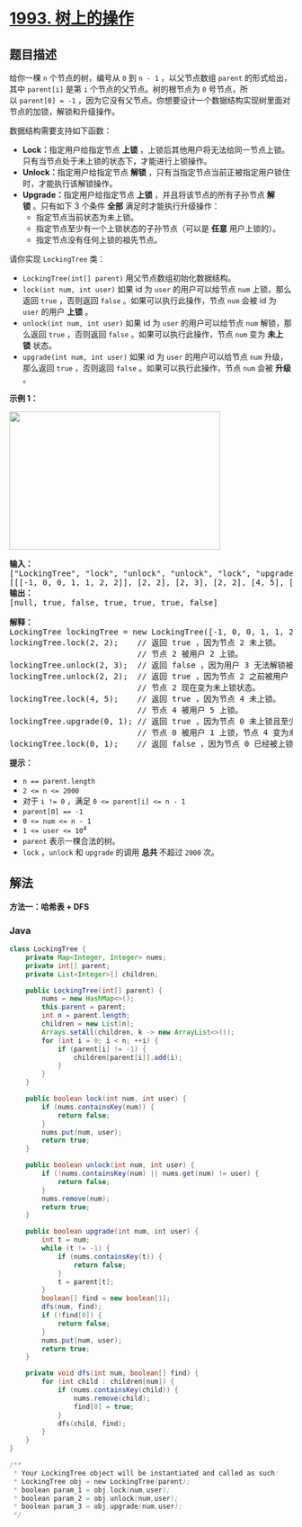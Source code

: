 # [1993. 树上的操作](https://leetcode.cn/problems/operations-on-tree)

## 题目描述

<p>给你一棵&nbsp;<code>n</code>&nbsp;个节点的树，编号从&nbsp;<code>0</code>&nbsp;到&nbsp;<code>n - 1</code>&nbsp;，以父节点数组&nbsp;<code>parent</code>&nbsp;的形式给出，其中&nbsp;<code>parent[i]</code>&nbsp;是第&nbsp;<code>i</code>&nbsp;个节点的父节点。树的根节点为 <code>0</code>&nbsp;号节点，所以&nbsp;<code>parent[0] = -1</code>&nbsp;，因为它没有父节点。你想要设计一个数据结构实现树里面对节点的加锁，解锁和升级操作。</p>

<p>数据结构需要支持如下函数：</p>

<ul>
	<li><strong>Lock：</strong>指定用户给指定节点 <strong>上锁</strong>&nbsp;，上锁后其他用户将无法给同一节点上锁。只有当节点处于未上锁的状态下，才能进行上锁操作。</li>
	<li><strong>Unlock：</strong>指定用户给指定节点 <strong>解锁</strong>&nbsp;，只有当指定节点当前正被指定用户锁住时，才能执行该解锁操作。</li>
	<li><b>Upgrade：</b>指定用户给指定节点&nbsp;<strong>上锁</strong>&nbsp;，并且将该节点的所有子孙节点&nbsp;<strong>解锁</strong>&nbsp;。只有如下 3 个条件 <strong>全部</strong> 满足时才能执行升级操作：
	<ul>
		<li>指定节点当前状态为未上锁。</li>
		<li>指定节点至少有一个上锁状态的子孙节点（可以是 <strong>任意</strong>&nbsp;用户上锁的）。</li>
		<li>指定节点没有任何上锁的祖先节点。</li>
	</ul>
	</li>
</ul>

<p>请你实现&nbsp;<code>LockingTree</code>&nbsp;类：</p>

<ul>
	<li><code>LockingTree(int[] parent)</code>&nbsp;用父节点数组初始化数据结构。</li>
	<li><code>lock(int num, int user)</code> 如果&nbsp;id 为&nbsp;<code>user</code>&nbsp;的用户可以给节点&nbsp;<code>num</code>&nbsp;上锁，那么返回&nbsp;<code>true</code>&nbsp;，否则返回&nbsp;<code>false</code>&nbsp;。如果可以执行此操作，节点&nbsp;<code>num</code>&nbsp;会被 id 为 <code>user</code>&nbsp;的用户 <strong>上锁</strong>&nbsp;。</li>
	<li><code>unlock(int num, int user)</code>&nbsp;如果 id 为 <code>user</code>&nbsp;的用户可以给节点 <code>num</code>&nbsp;解锁，那么返回&nbsp;<code>true</code>&nbsp;，否则返回 <code>false</code>&nbsp;。如果可以执行此操作，节点 <code>num</code>&nbsp;变为 <strong>未上锁</strong>&nbsp;状态。</li>
	<li><code>upgrade(int num, int user)</code>&nbsp;如果 id 为 <code>user</code>&nbsp;的用户可以给节点 <code>num</code>&nbsp;升级，那么返回&nbsp;<code>true</code>&nbsp;，否则返回 <code>false</code>&nbsp;。如果可以执行此操作，节点 <code>num</code>&nbsp;会被&nbsp;<strong>升级 </strong>。</li>
</ul>

<p><strong>示例 1：</strong></p>

<p><img alt="" src="https://gcore.jsdelivr.net/gh/doocs/leetcode@main/solution/1900-1999/1993.Operations%20on%20Tree/images/untitled.png" style="width: 375px; height: 246px;"></p>

<pre><strong>输入：</strong>
["LockingTree", "lock", "unlock", "unlock", "lock", "upgrade", "lock"]
[[[-1, 0, 0, 1, 1, 2, 2]], [2, 2], [2, 3], [2, 2], [4, 5], [0, 1], [0, 1]]
<strong>输出：</strong>
[null, true, false, true, true, true, false]

<strong>解释：</strong>
LockingTree lockingTree = new LockingTree([-1, 0, 0, 1, 1, 2, 2]);
lockingTree.lock(2, 2);    // 返回 true ，因为节点 2 未上锁。
                           // 节点 2 被用户 2 上锁。
lockingTree.unlock(2, 3);  // 返回 false ，因为用户 3 无法解锁被用户 2 上锁的节点。
lockingTree.unlock(2, 2);  // 返回 true ，因为节点 2 之前被用户 2 上锁。
                           // 节点 2 现在变为未上锁状态。
lockingTree.lock(4, 5);    // 返回 true ，因为节点 4 未上锁。
                           // 节点 4 被用户 5 上锁。
lockingTree.upgrade(0, 1); // 返回 true ，因为节点 0 未上锁且至少有一个被上锁的子孙节点（节点 4）。
                           // 节点 0 被用户 1 上锁，节点 4 变为未上锁。
lockingTree.lock(0, 1);    // 返回 false ，因为节点 0 已经被上锁了。
</pre>

<p><strong>提示：</strong></p>

<ul>
	<li><code>n == parent.length</code></li>
	<li><code>2 &lt;= n &lt;= 2000</code></li>
	<li>对于&nbsp;<code>i != 0</code>&nbsp;，满足&nbsp;<code>0 &lt;= parent[i] &lt;= n - 1</code></li>
	<li><code>parent[0] == -1</code></li>
	<li><code>0 &lt;= num &lt;= n - 1</code></li>
	<li><code>1 &lt;= user &lt;= 10<sup>4</sup></code></li>
	<li><code>parent</code>&nbsp;表示一棵合法的树。</li>
	<li><code>lock</code>&nbsp;，<code>unlock</code>&nbsp;和&nbsp;<code>upgrade</code>&nbsp;的调用&nbsp;<strong>总共&nbsp;</strong>不超过&nbsp;<code>2000</code>&nbsp;次。</li>
</ul>

## 解法

**方法一：哈希表 + DFS**

### **Java**

```java
class LockingTree {
    private Map<Integer, Integer> nums;
    private int[] parent;
    private List<Integer>[] children;

    public LockingTree(int[] parent) {
        nums = new HashMap<>();
        this.parent = parent;
        int n = parent.length;
        children = new List[n];
        Arrays.setAll(children, k -> new ArrayList<>());
        for (int i = 0; i < n; ++i) {
            if (parent[i] != -1) {
                children[parent[i]].add(i);
            }
        }
    }

    public boolean lock(int num, int user) {
        if (nums.containsKey(num)) {
            return false;
        }
        nums.put(num, user);
        return true;
    }

    public boolean unlock(int num, int user) {
        if (!nums.containsKey(num) || nums.get(num) != user) {
            return false;
        }
        nums.remove(num);
        return true;
    }

    public boolean upgrade(int num, int user) {
        int t = num;
        while (t != -1) {
            if (nums.containsKey(t)) {
                return false;
            }
            t = parent[t];
        }
        boolean[] find = new boolean[1];
        dfs(num, find);
        if (!find[0]) {
            return false;
        }
        nums.put(num, user);
        return true;
    }

    private void dfs(int num, boolean[] find) {
        for (int child : children[num]) {
            if (nums.containsKey(child)) {
                nums.remove(child);
                find[0] = true;
            }
            dfs(child, find);
        }
    }
}

/**
 * Your LockingTree object will be instantiated and called as such:
 * LockingTree obj = new LockingTree(parent);
 * boolean param_1 = obj.lock(num,user);
 * boolean param_2 = obj.unlock(num,user);
 * boolean param_3 = obj.upgrade(num,user);
 */
```
